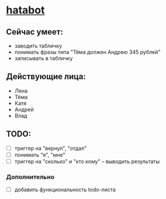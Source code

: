 # [hatabot](https://t.me/hatabot)


## Сейчас умеет: 
- заводить табличку
- понимать фразы типа "Тёма должен Андрею 345 рублей"
- записывать в табличку

## Действующие лица: 
- Лена 
- Тёма 
- Катя
- Андрей
- Влад

## TODO: 
- [ ] триггер на "вернул", "отдал"
- [ ] понимать "я", "мне"
- [ ] триггер на "сколько" и "кто кому" – выводить результаты
    
### Дополнительно 
- [ ] добавить функциональность todo-листа 